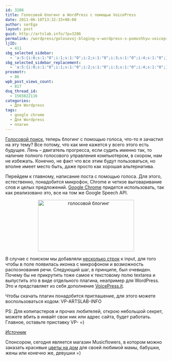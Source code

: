 ```yaml
---
id: 3286
title: Голосовой блогинг в WordPress с помощью VoicePress
date: 2011-06-10T13:32:33+00:00
author: serEga
layout: post
guid: http://artslab.info/?p=3286
permalink: /wordpress/golosovoj-bloging-v-wordpress-s-pomoshhyu-voicepress/
ljID:
  - 411
sbg_selected_sidebar:
  - 'a:5:{i:0;s:1:"0";i:1;s:1:"0";i:2;s:1:"0";i:3;s:1:"0";i:4;s:1:"0";}'
sbg_selected_sidebar_replacement:
  - 'a:5:{i:0;s:1:"0";i:1;s:1:"0";i:2;s:1:"0";i:3;s:1:"0";i:4;s:1:"0";}'
prosmotr:
  - 86
wpb_post_views_count:
  - 817
dsq_thread_id:
  - 1565022116
categories:
  - Для Wordpress
tags:
  - google chrome
  - Для Wordpress
  - плагин
---
```

[Голосовой поиск](http://artslab.info/wordpress/golosovoj-poisk-na-sajte/), теперь блогинг с помощью голоса, что-то я зачастил на эту тему? Все потому, что как мне кажется у всего этого есть будущее. Лень &#8211; двигатель прогресса, если судить именно так, то наличие полного голосового управления компьютером, в скором, нам не избежать. Конечно, не факт что все этим будут пользоваться, но вполне имеет место быть, даже просто как хорошая альтернатива.

Перейдем к главному, написание поста с помощью голоса. Для этого, естественно, понадобится микрофон, Chrome и четкое выговаривание слов и целых предложений. [Google Chrome](http://artslab.info/tag/google-chrome/) придется использовать, так как реализовано это, все на том же Google Speech API.

<center>
  <a href="http://googledrive.com/host/0B9lHVSSSdxdxd0hjdUdmRzY3Tjg/voicepress.jpg"><img src="http://googledrive.com/host/0B9lHVSSSdxdxd0hjdUdmRzY3Tjg/voicepress-300x161.jpg" alt="голосовой блогинг" title="voicepress" width="300" height="161" class="alignnone size-medium wp-image-3311" /></a>
</center>

В случае с поиском мы добавляли [несколько строк](http://artslab.info/wordpress/golosovoj-poisk-na-sajte/) к input, для того чтобы в поле появилась иконка с микрофоном и возможность распознования речи. Следующий шаг, в принципе, был очевиден. Почему бы не прикрутить тоже самое к текстовому полю textarea и выпустить это в виде отдельного плагина, неапример для WordPress. Это и представляет из себя дополнение [VoicePress.it](http://voicepress.it/).

<center>
</center>

Чтобы скачать плагин понадобится приглашение, для этого можете воспользоваться кодом: VP-ARTSLAB-INFO

PS: Для копипастеров и прочих любителей, открою небольшой секрет, можете вбить в инвайт свои ник или адрес сайта, будет работать. Главное, оставьте приставку VP- =)

_[Источник](http://wpcandy.com/previewed/voicepress-speech-recognition-plugin)_<!--more-->

Спонсором, сегодня является магазин Musicflowers, в котором можно заказать красивые [цветы на дом](http://musicflowers.ru) для своей любимой мамы, бабушки, жены или конечно же, девушки =)